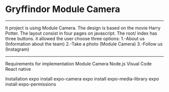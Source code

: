 


# Gryffindor Module Camera

------------------------------------------------------------------------------------------------------------------------------------------
It project is using Module Camera. The design is based on the movie Harry Potter. 
The layout consist in four pages on javascript. The root/ index has three buttons. it allowed the user choose three options:
1.-About us (Information about the team)
2.-Take a photo (Module Camera)
3.-Follow us (Instagram)

-------------------------------------------------------------------------------------------------------------------------------------------

Requirements for implementation Module Camera
Node.js
Visual Code
React native

Installation
expo install expo-camera
expo install expo-media-library
expo install expo-permissions




